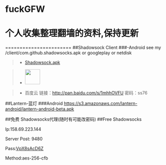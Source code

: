 # fuckGFW
# 个人收集整理翻墙的资料,保持更新
=======================
##Shadowsock Client
###-Android
see my /client/com.github.shadowsocks.apk or googleplay or netdisk
>- [Shadowsock.apk](/client/com.github.shadowsocks.apk)

>- <a href="https://play.google.com/store/apps/details?id=com.github.shadowsocks"><img src="https://play.google.com/intl/en_us/badges/images/generic/en-play-badge.png" height="48"></a>

>- 百度云 链接：http://pan.baidu.com/s/1mhhOVFU 密码：ss76

##Lantern-蓝灯
###Android
https://s3.amazonaws.com/lantern-android/lantern-android-beta.apk

##免费 Shadowsocks代理(随时有可能改密码)
##Free Shadowsocks 

Ip:158.69.223.144  

Server Post: 9480 

Pass:[VpX8sAcD6Z](https://github.com/wcmbeta/fuckGFW/blob/master/README.md)  

Method:aes-256-cfb  
  




 
